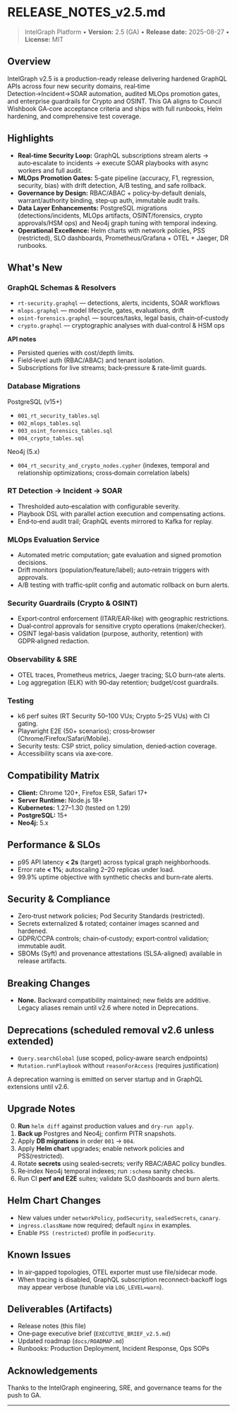 # RELEASE_NOTES_v2.5.md

> IntelGraph Platform • **Version:** 2.5 (GA) • **Release date:** 2025-08-27 • **License:** MIT

## Overview

IntelGraph v2.5 is a production-ready release delivering hardened GraphQL APIs across four new security domains, real‑time Detection→Incident→SOAR automation, audited MLOps promotion gates, and enterprise guardrails for Crypto and OSINT. This GA aligns to Council Wishbook GA‑core acceptance criteria and ships with full runbooks, Helm hardening, and comprehensive test coverage.

## Highlights

- **Real‑time Security Loop:** GraphQL subscriptions stream alerts → auto‑escalate to incidents → execute SOAR playbooks with async workers and full audit.
- **MLOps Promotion Gates:** 5‑gate pipeline (accuracy, F1, regression, security, bias) with drift detection, A/B testing, and safe rollback.
- **Governance by Design:** RBAC/ABAC + policy‑by‑default denials, warrant/authority binding, step‑up auth, immutable audit trails.
- **Data Layer Enhancements:** PostgreSQL migrations (detections/incidents, MLOps artifacts, OSINT/forensics, crypto approvals/HSM ops) and Neo4j graph tuning with temporal indexing.
- **Operational Excellence:** Helm charts with network policies, PSS (restricted), SLO dashboards, Prometheus/Grafana + OTEL + Jaeger, DR runbooks.

## What's New

### GraphQL Schemas & Resolvers

- `rt-security.graphql` — detections, alerts, incidents, SOAR workflows
- `mlops.graphql` — model lifecycle, gates, evaluations, drift
- `osint-forensics.graphql` — sources/tasks, legal basis, chain‑of‑custody
- `crypto.graphql` — cryptographic analyses with dual‑control & HSM ops

**API notes**

- Persisted queries with cost/depth limits.
- Field‑level auth (RBAC/ABAC) and tenant isolation.
- Subscriptions for live streams; back‑pressure & rate‑limit guards.

### Database Migrations

PostgreSQL (v15+)

- `001_rt_security_tables.sql`
- `002_mlops_tables.sql`
- `003_osint_forensics_tables.sql`
- `004_crypto_tables.sql`

Neo4j (5.x)

- `004_rt_security_and_crypto_nodes.cypher` (indexes, temporal and relationship optimizations; cross‑domain correlation labels)

### RT Detection → Incident → SOAR

- Thresholded auto‑escalation with configurable severity.
- Playbook DSL with parallel action execution and compensating actions.
- End‑to‑end audit trail; GraphQL events mirrored to Kafka for replay.

### MLOps Evaluation Service

- Automated metric computation; gate evaluation and signed promotion decisions.
- Drift monitors (population/feature/label); auto‑retrain triggers with approvals.
- A/B testing with traffic‑split config and automatic rollback on burn alerts.

### Security Guardrails (Crypto & OSINT)

- Export‑control enforcement (ITAR/EAR‑like) with geographic restrictions.
- Dual‑control approvals for sensitive crypto operations (maker/checker).
- OSINT legal‑basis validation (purpose, authority, retention) with GDPR‑aligned redaction.

### Observability & SRE

- OTEL traces, Prometheus metrics, Jaeger tracing; SLO burn‑rate alerts.
- Log aggregation (ELK) with 90‑day retention; budget/cost guardrails.

### Testing

- k6 perf suites (RT Security 50–100 VUs; Crypto 5–25 VUs) with CI gating.
- Playwright E2E (50+ scenarios); cross‑browser (Chrome/Firefox/Safari/Mobile).
- Security tests: CSP strict, policy simulation, denied‑action coverage.
- Accessibility scans via axe‑core.

## Compatibility Matrix

- **Client:** Chrome 120+, Firefox ESR, Safari 17+
- **Server Runtime:** Node.js 18+
- **Kubernetes:** 1.27–1.30 (tested on 1.29)
- **PostgreSQL:** 15+
- **Neo4j:** 5.x

## Performance & SLOs

- p95 API latency **< 2s** (target) across typical graph neighborhoods.
- Error rate **< 1%**; autoscaling 2–20 replicas under load.
- 99.9% uptime objective with synthetic checks and burn‑rate alerts.

## Security & Compliance

- Zero‑trust network policies; Pod Security Standards (restricted).
- Secrets externalized & rotated; container images scanned and hardened.
- GDPR/CCPA controls; chain‑of‑custody; export‑control validation; immutable audit.
- SBOMs (Syft) and provenance attestations (SLSA-aligned) available in release artifacts.

## Breaking Changes

- **None.** Backward compatibility maintained; new fields are additive. Legacy aliases remain until v2.6 where noted in Deprecations.

## Deprecations (scheduled removal v2.6 unless extended)

- `Query.searchGlobal` (use scoped, policy‑aware search endpoints)
- `Mutation.runPlaybook` without `reasonForAccess` (requires justification)

A deprecation warning is emitted on server startup and in GraphQL extensions until v2.6.

## Upgrade Notes

0. **Run** `helm diff` against production values and `dry-run apply`.
1. **Back up** Postgres and Neo4j; confirm PITR snapshots.
2. Apply **DB migrations** in order `001` → `004`.
3. Apply **Helm chart** upgrades; enable network policies and PSS(restricted).
4. Rotate **secrets** using sealed‑secrets; verify RBAC/ABAC policy bundles.
5. Re‑index Neo4j temporal indexes; run `:schema` sanity checks.
6. Run CI **perf and E2E** suites; validate SLO dashboards and burn alerts.

## Helm Chart Changes

- New values under `networkPolicy`, `podSecurity`, `sealedSecrets`, `canary`.
- `ingress.className` now required; default `nginx` in examples.
- Enable `PSS (restricted)` profile in `podSecurity`.

## Known Issues

- In air‑gapped topologies, OTEL exporter must use file/sidecar mode.
- When tracing is disabled, GraphQL subscription reconnect-backoff logs may appear verbose (tunable via `LOG_LEVEL=warn`).

## Deliverables (Artifacts)

- Release notes (this file)
- One‑page executive brief (`EXECUTIVE_BRIEF_v2.5.md`)
- Updated roadmap (`docs/ROADMAP.md`)
- Runbooks: Production Deployment, Incident Response, Ops SOPs

## Acknowledgements

Thanks to the IntelGraph engineering, SRE, and governance teams for the push to GA.

---
